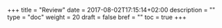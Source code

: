 +++
title = "Review"
date = 2017-08-02T17:15:14+02:00
description = ""
type = "doc"
weight = 20
draft = false
bref = ""
toc = true
+++
